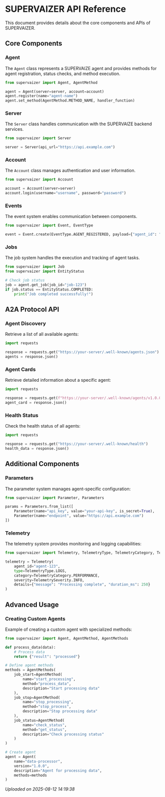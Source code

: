 # SUPERVAIZER API Reference

This document provides details about the core components and APIs of SUPERVAIZER.

## Core Components

### Agent

The `Agent` class represents a SUPERVAIZE agent and provides methods for agent registration, status checks, and method execution.

```python
from supervaizer import Agent, AgentMethod

agent = Agent(server=server, account=account)
agent.register(name="agent-name")
agent.set_method(AgentMethod.METHOD_NAME, handler_function)
```

### Server

The `Server` class handles communication with the SUPERVAIZE backend services.

```python
from supervaizer import Server

server = Server(api_url="https://api.example.com")
```

### Account

The `Account` class manages authentication and user information.

```python
from supervaizer import Account

account = Account(server=server)
account.login(username="username", password="password")
```

### Events

The event system enables communication between components.

```python
from supervaizer import Event, EventType

event = Event.create(EventType.AGENT_REGISTERED, payload={"agent_id": "123"})
```

### Jobs

The job system handles the execution and tracking of agent tasks.

```python
from supervaizer import Job
from supervaizer import EntityStatus

# Check job status
job = agent.get_job(job_id="job-123")
if job.status == EntityStatus.COMPLETED:
    print("Job completed successfully!")
```

## A2A Protocol API

### Agent Discovery

Retrieve a list of all available agents:

```python
import requests

response = requests.get("https://your-server/.well-known/agents.json")
agents = response.json()
```

### Agent Cards

Retrieve detailed information about a specific agent:

```python
import requests

response = requests.get(f"https://your-server/.well-known/agents/v1.0.0/myagent_agent.json")
agent_card = response.json()
```

### Health Status

Check the health status of all agents:

```python
import requests

response = requests.get("https://your-server/.well-known/health")
health_data = response.json()
```

## Additional Components

### Parameters

The parameter system manages agent-specific configuration:

```python
from supervaizer import Parameter, Parameters

params = Parameters.from_list([
    Parameter(name="api_key", value="your-api-key", is_secret=True),
    Parameter(name="endpoint", value="https://api.example.com")
])
```

### Telemetry

The telemetry system provides monitoring and logging capabilities:

```python
from supervaizer import Telemetry, TelemetryType, TelemetryCategory, TelemetrySeverity

telemetry = Telemetry(
    agent_id="agent-123",
    type=TelemetryType.LOGS,
    category=TelemetryCategory.PERFORMANCE,
    severity=TelemetrySeverity.INFO,
    details={"message": "Processing complete", "duration_ms": 250}
)
```

## Advanced Usage

### Creating Custom Agents

Example of creating a custom agent with specialized methods:

```python
from supervaizer import Agent, AgentMethod, AgentMethods

def process_data(data):
    # Process data
    return {"result": "processed"}

# Define agent methods
methods = AgentMethods(
    job_start=AgentMethod(
        name="start_processing",
        method="process_data",
        description="Start processing data"
    ),
    job_stop=AgentMethod(
        name="stop_processing",
        method="stop_process",
        description="Stop processing data"
    ),
    job_status=AgentMethod(
        name="check_status",
        method="get_status",
        description="Check processing status"
    )
)

# Create agent
agent = Agent(
    name="data-processor",
    version="1.0.0",
    description="Agent for processing data",
    methods=methods
)
```


*Uploaded on 2025-08-12 14:19:38*